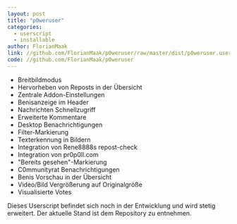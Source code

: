 ```yaml
---
layout: post
title: "p0weruser"
categories:
  - userscript
  - installable
author: FlorianMaak
link: //github.com/FlorianMaak/p0weruser/raw/master/dist/p0weruser.user.js
code: //github.com/FlorianMaak/p0weruser
---
```

- Breitbildmodus
- Hervorheben von Reposts in der Übersicht
- Zentrale Addon-Einstellungen
- Benisanzeige im Header
- Nachrichten Schnellzugriff
- Erweiterte Kommentare
- Desktop Benachrichtigungen
- Filter-Markierung
- Texterkennung in Bildern
- Integration von Rene8888s repost-check
- Integration von pr0p0ll.com
- "Bereits gesehen"-Markierung
- C0mmunityrat Benachrichtigungen
- Benis Vorschau in der Übersicht
- Video/Bild Vergrößerung auf Originalgröße
- Visualisierte Votes

Dieses Userscript befindet sich noch in der Entwicklung und wird stetig erweitert.
Der aktuelle Stand ist dem Repository zu entnehmen.
